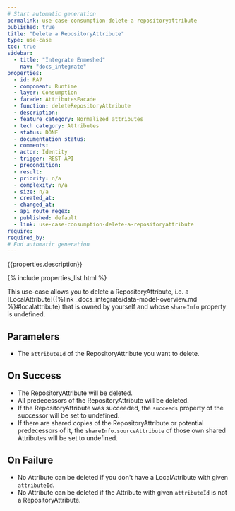 ```yaml
---
# Start automatic generation
permalink: use-case-consumption-delete-a-repositoryattribute
published: true
title: "Delete a RepositoryAttribute"
type: use-case
toc: true
sidebar:
  - title: "Integrate Enmeshed"
    nav: "docs_integrate"
properties:
  - id: RA7
  - component: Runtime
  - layer: Consumption
  - facade: AttributesFacade
  - function: deleteRepositoryAttribute
  - description:
  - feature category: Normalized attributes
  - tech category: Attributes
  - status: DONE
  - documentation status:
  - comments:
  - actor: Identity
  - trigger: REST API
  - precondition:
  - result:
  - priority: n/a
  - complexity: n/a
  - size: n/a
  - created_at:
  - changed_at:
  - api_route_regex:
  - published: default
  - link: use-case-consumption-delete-a-repositoryattribute
require:
required_by:
# End automatic generation
---
```


{{properties.description}}

{% include properties_list.html %}

This use-case allows you to delete a RepositoryAttribute, i.e. a [LocalAttribute]({%link _docs_integrate/data-model-overview.md %}#localattribute) that is owned by yourself and whose `shareInfo` property is undefined.

## Parameters

- The `attributeId` of the RepositoryAttribute you want to delete.

## On Success

- The RepositoryAttribute will be deleted.
- All predecessors of the RepositoryAttribute will be deleted.
- If the RepositoryAttribute was succeeded, the `succeeds` property of the successor will be set to undefined.
- If there are shared copies of the RepositoryAttribute or potential predecessors of it, the `shareInfo.sourceAttribute` of those own shared Attributes will be set to undefined.

## On Failure

- No Attribute can be deleted if you don't have a LocalAttribute with given `attributeId`.
- No Attribute can be deleted if the Attribute with given `attributeId` is not a RepositoryAttribute.
